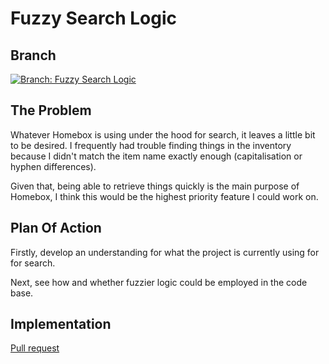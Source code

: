 # Fuzzy Search Logic

## Branch

[![Branch: Fuzzy Search Logic](https://img.shields.io/badge/Branch-fuzzy--search--logic-blue)](https://github.com/danielrosehill/homebox/tree/fuzzy-search-logic)


## The Problem

Whatever Homebox is using under the hood for search, it leaves a little bit to be desired. I frequently had trouble finding things in the inventory because I didn't match the item name exactly enough (capitalisation or hyphen differences).

Given that, being able to retrieve things quickly is the main purpose of Homebox, I think this would be the highest priority feature I could work on. 

## Plan Of Action

Firstly, develop an understanding for what the project is currently using for for search. 

Next, see how and whether fuzzier logic could be employed in the code base. 
 
 ## Implementation

[Pull request](https://github.com/sysadminsmedia/homebox/pull/538)

